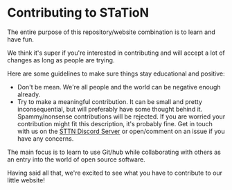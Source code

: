 # Contributing to STaTioN

The entire purpose of this repository/website combination is to learn and have fun.

We think it's super if you're interested in contributing and will accept a lot of changes as long as people are trying.

Here are some guidelines to make sure things stay educational and positive:

- Don't be mean. We're all people and the world can be negative enough already.
- Try to make a meaningful contribution. It can be small and pretty inconsequential, but will preferably have some thought behind it. Spammy/nonsense contributions will be rejected. If you are worried your contribution might fit this description, it's probably fine. Get in touch with us on the [STTN Discord Server](https://discord.gg/NhAfhBnh8g) or open/comment on an issue if you have any concerns.

The main focus is to learn to use Git/hub while collaborating with others as an entry into the world of open source software.

Having said all that, we're excited to see what you have to contribute to our little website!